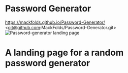 
# Password Generator 
<https://mackfolds.github.io/Password-Generator/>
<git@github.com:MackFolds/Password-Generator.git>
![Password-generator landing page](https://user-images.githubusercontent.com/77771393/113494046-0dad3500-94a2-11eb-8b5c-3593908dec80.png)

# A landing page for a random password generator
